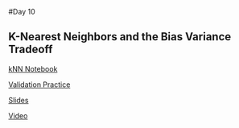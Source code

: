 #Day 10
## K-Nearest Neighbors and the Bias Variance Tradeoff
[kNN Notebook](https://github.com/kaggledecal/sp17/blob/master/day10/knn.ipynb)

[Validation Practice](https://github.com/kaggledecal/sp17/blob/master/day10/bias-variance.ipynb)


[Slides](https://docs.google.com/presentation/d/1k33EgQt5GlaJKrK9XNuaCH4TN7Nmf6FY-ANKx3CpiaU/edit?usp=sharing)

[Video](https://youtu.be/zCLtAJVv60c)
